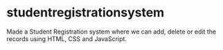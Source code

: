 # studentregistrationsystem
Made a Student Registration system where we can add, delete or edit the records using HTML, CSS and JavaScript.
